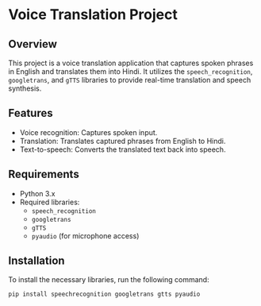 # Voice Translation Project

## Overview
This project is a voice translation application that captures spoken phrases in English and translates them into Hindi. It utilizes the `speech_recognition`, `googletrans`, and `gTTS` libraries to provide real-time translation and speech synthesis.

## Features
- Voice recognition: Captures spoken input.
- Translation: Translates captured phrases from English to Hindi.
- Text-to-speech: Converts the translated text back into speech.

## Requirements
- Python 3.x
- Required libraries:
  - `speech_recognition`
  - `googletrans`
  - `gTTS`
  - `pyaudio` (for microphone access)

## Installation
To install the necessary libraries, run the following command:

```bash
pip install speechrecognition googletrans gtts pyaudio
